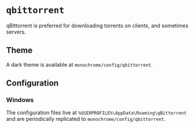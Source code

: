 # `qbittorrent`

qBittorrent is preferred for downloading torrents on clients, and sometimes servers.

## Theme

A dark theme is available at `monochrome/config/qbittorrent`.

## Configuration

### Windows

The configuration files live at `%USERPROFILE%\AppData\Roaming\qBittorrent` and are periodically replicated to `monochrome/config/qbittorrent`.
